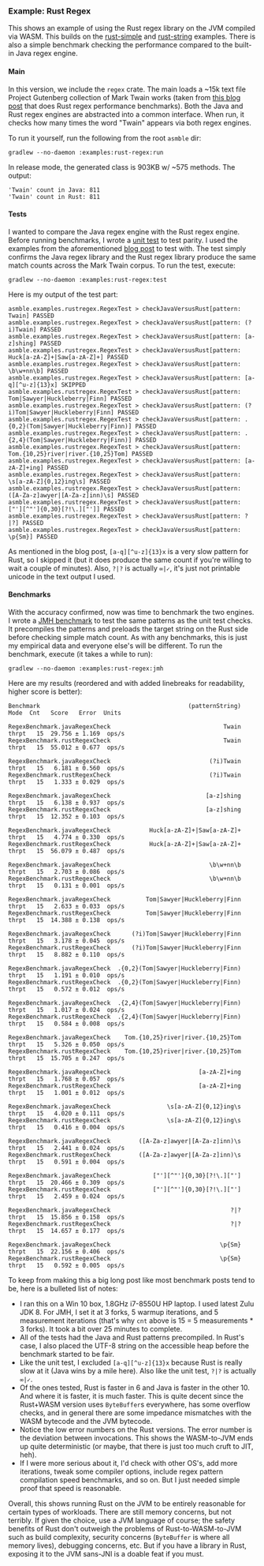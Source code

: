 ### Example: Rust Regex

This shows an example of using the Rust regex library on the JVM compiled via WASM. This builds on
the [rust-simple](../rust-simple) and [rust-string](../rust-string) examples. There is also a simple benchmark checking
the performance compared to the built-in Java regex engine.

#### Main

In this version, we include the `regex` crate. The main loads a ~15k text file Project Gutenberg collection of Mark
Twain works (taken from [this blog post](https://rust-leipzig.github.io/regex/2017/03/28/comparison-of-regex-engines/)
that does Rust regex performance benchmarks). Both the Java and Rust regex engines are abstracted into a common
interface. When run, it checks how many times the word "Twain" appears via both regex engines.

To run it yourself, run the following from the root `asmble` dir:

    gradlew --no-daemon :examples:rust-regex:run

In release mode, the generated class is 903KB w/ ~575 methods. The output:

    'Twain' count in Java: 811
    'Twain' count in Rust: 811

#### Tests

I wanted to compare the Java regex engine with the Rust regex engine. Before running benchmarks, I wrote a
[unit test](src/test/java/asmble/examples/rustregex/RegexTest.java) to test parity. I used the examples from the
aforementioned [blog post](https://rust-leipzig.github.io/regex/2017/03/28/comparison-of-regex-engines/) to test with.
The test simply confirms the Java regex library and the Rust regex library produce the same match counts across the
Mark Twain corpus. To run the test, execute:

    gradlew --no-daemon :examples:rust-regex:test

Here is my output of the test part:

    asmble.examples.rustregex.RegexTest > checkJavaVersusRust[pattern: Twain] PASSED
    asmble.examples.rustregex.RegexTest > checkJavaVersusRust[pattern: (?i)Twain] PASSED
    asmble.examples.rustregex.RegexTest > checkJavaVersusRust[pattern: [a-z]shing] PASSED
    asmble.examples.rustregex.RegexTest > checkJavaVersusRust[pattern: Huck[a-zA-Z]+|Saw[a-zA-Z]+] PASSED
    asmble.examples.rustregex.RegexTest > checkJavaVersusRust[pattern: \b\w+nn\b] PASSED
    asmble.examples.rustregex.RegexTest > checkJavaVersusRust[pattern: [a-q][^u-z]{13}x] SKIPPED
    asmble.examples.rustregex.RegexTest > checkJavaVersusRust[pattern: Tom|Sawyer|Huckleberry|Finn] PASSED
    asmble.examples.rustregex.RegexTest > checkJavaVersusRust[pattern: (?i)Tom|Sawyer|Huckleberry|Finn] PASSED
    asmble.examples.rustregex.RegexTest > checkJavaVersusRust[pattern: .{0,2}(Tom|Sawyer|Huckleberry|Finn)] PASSED
    asmble.examples.rustregex.RegexTest > checkJavaVersusRust[pattern: .{2,4}(Tom|Sawyer|Huckleberry|Finn)] PASSED
    asmble.examples.rustregex.RegexTest > checkJavaVersusRust[pattern: Tom.{10,25}river|river.{10,25}Tom] PASSED
    asmble.examples.rustregex.RegexTest > checkJavaVersusRust[pattern: [a-zA-Z]+ing] PASSED
    asmble.examples.rustregex.RegexTest > checkJavaVersusRust[pattern: \s[a-zA-Z]{0,12}ing\s] PASSED
    asmble.examples.rustregex.RegexTest > checkJavaVersusRust[pattern: ([A-Za-z]awyer|[A-Za-z]inn)\s] PASSED
    asmble.examples.rustregex.RegexTest > checkJavaVersusRust[pattern: ["'][^"']{0,30}[?!\.]["']] PASSED
    asmble.examples.rustregex.RegexTest > checkJavaVersusRust[pattern: ?|?] PASSED
    asmble.examples.rustregex.RegexTest > checkJavaVersusRust[pattern: \p{Sm}] PASSED

As mentioned in the blog post, `[a-q][^u-z]{13}x` is a very slow pattern for Rust, so I skipped it (but it does produce
the same count if you're willing to wait a couple of minutes). Also, `?|?` is actually `∞|✓`, it's just not printable
unicode in the text output I used.

#### Benchmarks

With the accuracy confirmed, now was time to benchmark the two engines. I wrote a
[JMH benchmark](src/jmh/java/asmble/examples/rustregex/RegexBenchmark.java) to test the same patterns as the unit test
checks. It precompiles the patterns and preloads the target string on the Rust side before checking simple match count.
As with any benchmarks, this is just my empirical data and everyone else's will be different. To run the benchmark,
execute (it takes a while to run):

    gradlew --no-daemon :examples:rust-regex:jmh

Here are my results (reordered and with added linebreaks for readability, higher score is better):

    Benchmark                                          (patternString)   Mode  Cnt   Score   Error  Units

    RegexBenchmark.javaRegexCheck                                Twain  thrpt   15  29.756 ± 1.169  ops/s
    RegexBenchmark.rustRegexCheck                                Twain  thrpt   15  55.012 ± 0.677  ops/s

    RegexBenchmark.javaRegexCheck                            (?i)Twain  thrpt   15   6.181 ± 0.560  ops/s
    RegexBenchmark.rustRegexCheck                            (?i)Twain  thrpt   15   1.333 ± 0.029  ops/s

    RegexBenchmark.javaRegexCheck                           [a-z]shing  thrpt   15   6.138 ± 0.937  ops/s
    RegexBenchmark.rustRegexCheck                           [a-z]shing  thrpt   15  12.352 ± 0.103  ops/s

    RegexBenchmark.javaRegexCheck           Huck[a-zA-Z]+|Saw[a-zA-Z]+  thrpt   15   4.774 ± 0.330  ops/s
    RegexBenchmark.rustRegexCheck           Huck[a-zA-Z]+|Saw[a-zA-Z]+  thrpt   15  56.079 ± 0.487  ops/s

    RegexBenchmark.javaRegexCheck                            \b\w+nn\b  thrpt   15   2.703 ± 0.086  ops/s
    RegexBenchmark.rustRegexCheck                            \b\w+nn\b  thrpt   15   0.131 ± 0.001  ops/s

    RegexBenchmark.javaRegexCheck          Tom|Sawyer|Huckleberry|Finn  thrpt   15   2.633 ± 0.033  ops/s
    RegexBenchmark.rustRegexCheck          Tom|Sawyer|Huckleberry|Finn  thrpt   15  14.388 ± 0.138  ops/s

    RegexBenchmark.javaRegexCheck      (?i)Tom|Sawyer|Huckleberry|Finn  thrpt   15   3.178 ± 0.045  ops/s
    RegexBenchmark.rustRegexCheck      (?i)Tom|Sawyer|Huckleberry|Finn  thrpt   15   8.882 ± 0.110  ops/s

    RegexBenchmark.javaRegexCheck  .{0,2}(Tom|Sawyer|Huckleberry|Finn)  thrpt   15   1.191 ± 0.010  ops/s
    RegexBenchmark.rustRegexCheck  .{0,2}(Tom|Sawyer|Huckleberry|Finn)  thrpt   15   0.572 ± 0.012  ops/s

    RegexBenchmark.javaRegexCheck  .{2,4}(Tom|Sawyer|Huckleberry|Finn)  thrpt   15   1.017 ± 0.024  ops/s
    RegexBenchmark.rustRegexCheck  .{2,4}(Tom|Sawyer|Huckleberry|Finn)  thrpt   15   0.584 ± 0.008  ops/s

    RegexBenchmark.javaRegexCheck    Tom.{10,25}river|river.{10,25}Tom  thrpt   15   5.326 ± 0.050  ops/s
    RegexBenchmark.rustRegexCheck    Tom.{10,25}river|river.{10,25}Tom  thrpt   15  15.705 ± 0.247  ops/s

    RegexBenchmark.javaRegexCheck                         [a-zA-Z]+ing  thrpt   15   1.768 ± 0.057  ops/s
    RegexBenchmark.rustRegexCheck                         [a-zA-Z]+ing  thrpt   15   1.001 ± 0.012  ops/s

    RegexBenchmark.javaRegexCheck                \s[a-zA-Z]{0,12}ing\s  thrpt   15   4.020 ± 0.111  ops/s
    RegexBenchmark.rustRegexCheck                \s[a-zA-Z]{0,12}ing\s  thrpt   15   0.416 ± 0.004  ops/s

    RegexBenchmark.javaRegexCheck        ([A-Za-z]awyer|[A-Za-z]inn)\s  thrpt   15   2.441 ± 0.024  ops/s
    RegexBenchmark.rustRegexCheck        ([A-Za-z]awyer|[A-Za-z]inn)\s  thrpt   15   0.591 ± 0.004  ops/s

    RegexBenchmark.javaRegexCheck            ["'][^"']{0,30}[?!\.]["']  thrpt   15  20.466 ± 0.309  ops/s
    RegexBenchmark.rustRegexCheck            ["'][^"']{0,30}[?!\.]["']  thrpt   15   2.459 ± 0.024  ops/s

    RegexBenchmark.javaRegexCheck                                  ?|?  thrpt   15  15.856 ± 0.158  ops/s
    RegexBenchmark.rustRegexCheck                                  ?|?  thrpt   15  14.657 ± 0.177  ops/s

    RegexBenchmark.javaRegexCheck                               \p{Sm}  thrpt   15  22.156 ± 0.406  ops/s
    RegexBenchmark.rustRegexCheck                               \p{Sm}  thrpt   15   0.592 ± 0.005  ops/s

To keep from making this a big long post like most benchmark posts tend to be, here is a bulleted list of notes:

* I ran this on a Win 10 box, 1.8GHz i7-8550U HP laptop. I used latest Zulu JDK 8. For JMH, I set it at 3 forks, 5
  warmup iterations, and 5 measurement iterations (that's why `cnt` above is 15 = 5 measurements * 3 forks). It took a
  bit over 25 minutes to complete.
* All of the tests had the Java and Rust patterns precompiled. In Rust's case, I also placed the UTF-8 string on the
  accessible heap before the benchmark started to be fair.
* Like the unit test, I excluded `[a-q][^u-z]{13}x` because Rust is really slow at it (Java wins by a mile here). Also
  like the unit test, `?|?` is actually `∞|✓`.
* Of the ones tested, Rust is faster in 6 and Java is faster in the other 10. And where it is faster, it is much faster.
  This is quite decent since the Rust+WASM version uses `ByteBuffer`s everywhere, has some overflow checks, and in
  general there are some impedance mismatches with the WASM bytecode and the JVM bytecode.
* Notice the low error numbers on the Rust versions. The error number is the deviation between invocations. This shows
  the WASM-to-JVM ends up quite deterministic (or maybe, that there is just too much cruft to JIT, heh).
* If I were more serious about it, I'd check with other OS's, add more iterations, tweak some compiler options, include 
  regex pattern compilation speed benchmarks, and so on. But I just needed simple proof that speed is reasonable.

Overall, this shows running Rust on the JVM to be entirely reasonable for certain types of workloads. There are still
memory concerns, but not terribly. If given the choice, use a JVM language of course; the safety benefits of Rust don't
outweigh the problems of Rust-to-WASM-to-JVM such as build complexity, security concerns (`ByteBuffer` is where all
memory lives), debugging concerns, etc. But if you have a library in Rust, exposing it to the JVM sans-JNI is a doable
feat if you must.